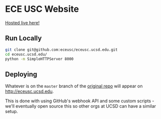 # ECE USC Website
[Hosted live here!](http://eceusc.ucsd.edu)

## Run Locally

``` bash
git clone git@github.com:eceusc/eceusc.ucsd.edu.git
cd eceusc.ucsd.edu/
python -m SimpleHTTPServer 8000

```

## Deploying
Whatever is on the `master` branch of the [original repo](https://github.com/eceusc/eceusc.ucsd.edu)
will appear on http://eceusc.ucsd.edu. 

This is done with using GitHub's webhook API and some custom scripts - 
we'll eventually open source this so other orgs at UCSD can have a similar
setup.

